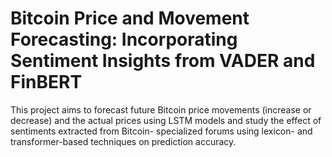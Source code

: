 # Bitcoin Price and Movement Forecasting: Incorporating Sentiment Insights from VADER and FinBERT
This project aims to forecast future Bitcoin price movements (increase or decrease) and the actual prices using LSTM models and study the effect of sentiments extracted from Bitcoin- specialized forums using lexicon- and transformer-based techniques on prediction accuracy.
